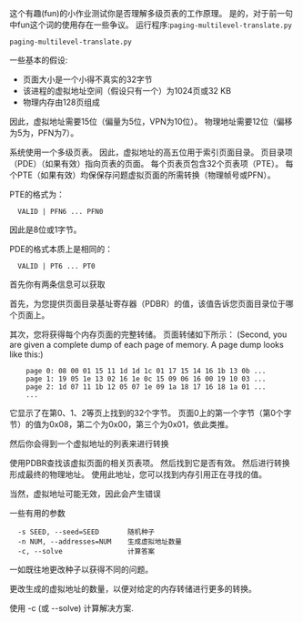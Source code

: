 这个有趣(fun)的小作业测试你是否理解多级页表的工作原理。
是的，对于前一句中fun这个词的使用存在一些争议。
运行程序:`paging-multilevel-translate.py`

```
paging-multilevel-translate.py
```

一些基本的假设:

- 页面大小是一个小得不真实的32字节
- 该进程的虚拟地址空间（假设只有一个）为1024页或32 KB
- 物理内存由128页组成

因此，虚拟地址需要15位（偏量为5位，VPN为10位）。 
物理地址需要12位（偏移为5为，PFN为7）。

系统使用一个多级页表。 
因此，虚拟地址的高五位用于索引页面目录。 
页目录项（PDE）（如果有效）指向页表的页面。 
每个页表页包含32个页表项（PTE）。 
每个PTE（如果有效）均保保存问题虚拟页面的所需转换（物理帧号或PFN）。


PTE的格式为：
```
  VALID | PFN6 ... PFN0
```
因此是8位或1字节。


PDE的格式本质上是相同的：
```
  VALID | PT6 ... PT0
```

首先你有两条信息可以获取

首先，为您提供页面目录基址寄存器（PDBR）的值，该值告诉您页面目录位于哪个页面上。

其次，您将获得每个内存页面的完整转储。 页面转储如下所示：
(Second, you are given a complete dump of each page of memory. A page dump
looks like this:) 

```
    page 0: 08 00 01 15 11 1d 1d 1c 01 17 15 14 16 1b 13 0b ...
    page 1: 19 05 1e 13 02 16 1e 0c 15 09 06 16 00 19 10 03 ...
    page 2: 1d 07 11 1b 12 05 07 1e 09 1a 18 17 16 18 1a 01 ...
    ...
```

它显示了在第0、1、2等页上找到的32个字节。 
页面0上的第一个字节（第0个字节）的值为0x08，第二个为0x00，第三个为0x01，依此类推。

然后你会得到一个虚拟地址的列表来进行转换

使用PDBR查找该虚拟页面的相关页表项。 然后找到它是否有效。 
然后进行转换形成最终的物理地址。 使用此地址，您可以找到内存引用正在寻找的值。

当然，虚拟地址可能无效，因此会产生错误

一些有用的参数
```
  -s SEED, --seed=SEED       随机种子
  -n NUM, --addresses=NUM    生成虚拟地址数量
  -c, --solve                计算答案
```

一如既往地更改种子以获得不同的问题。

更改生成的虚拟地址的数量，以便对给定的内存转储进行更多的转换。

使用 -c (或 --solve) 计算解决方案.

